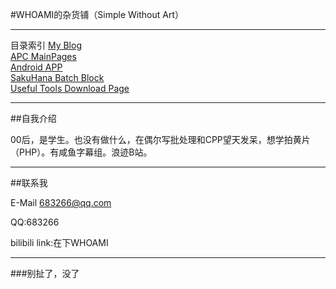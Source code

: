 #WHOAMI的杂货铺（Simple Without Art）
***
  
目录索引
[My Blog](/blog)  
[APC MainPages](/APC)  
[Android APP](/appmain)  
[SakuHana Batch Block](/saku)  
[Useful Tools Download Page](/tools)  
  
***
  
##自我介绍
  
00后，是学生。也没有做什么，在偶尔写批处理和CPP望天发呆，想学拍黄片（PHP）。有咸鱼字幕组。浪迹B站。
  
***
  
##联系我
  
E-Mail <683266@qq.com>

QQ:683266

bilibili link:在下WHOAMI

***

###别扯了，没了